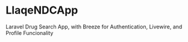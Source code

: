 # LlaqeNDCApp
Laravel Drug Search App, with Breeze for Authentication, Livewire, and Profile Funcionality
